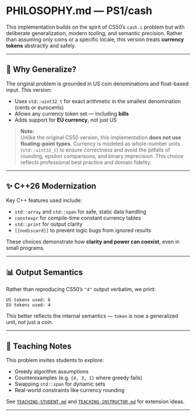 # PHILOSOPHY.md — PS1/cash

This implementation builds on the spirit of CS50’s `cash.c` problem but with deliberate generalization, modern tooling, and semantic precision. Rather than assuming only coins or a specific locale, this version treats **currency tokens** abstractly and safely.

---

## 🧠 Why Generalize?

The original problem is grounded in US coin denominations and float-based input. This version:

- Uses `std::uint32_t` for exact arithmetic in the smallest denomination (cents or eurocents)
- Allows any currency token set — including **bills**
- Adds support for **EU currency**, not just US

> **Note:**  
> Unlike the original CS50 version, this implementation **does not use floating-point types**. Currency is modeled as whole-number units (`std::uint32_t`) to ensure correctness and avoid the pitfalls of rounding, epsilon comparisons, and binary imprecision. This choice reflects professional best practice and domain fidelity.

---

## ✨ C++26 Modernization

Key C++ features used include:

- `std::array` and `std::span` for safe, static data handling
- `constexpr` for compile-time constant currency tables
- `std::print` for output clarity
- `[[nodiscard]]` to prevent logic bugs from ignored results

These choices demonstrate how **clarity and power can coexist**, even in small programs.

---

## 📊 Output Semantics

Rather than reproducing CS50’s `"4"` output verbatim, we print:

```
US tokens used: 6
EU tokens used: 4
```

This better reflects the internal semantics — `token` is now a generalized unit, not just a coin.

---

## 🧭 Teaching Notes

This problem invites students to explore:

- Greedy algorithm assumptions
- Counterexamples (e.g. `{4, 3, 1}` where greedy fails)
- Swapping `std::span` for dynamic sets
- Real-world constraints like currency rounding

See [`TEACHING-STUDENT.md`](./TEACHING-STUDENT.md) and [`TEACHING-INSTRUCTOR.md`](./TEACHING-INSTRUCTOR.md) for extension ideas.

---

